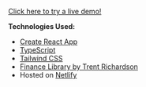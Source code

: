 [Click here to try a live demo!](https://cozy-sunburst-fd3eab.netlify.app/)

**Technologies Used:**

- [Create React App](https://create-react-app.dev/)
- [TypeScript](https://www.typescriptlang.org/)
- [Tailwind CSS](https://tailwindcss.com/)
- [Finance Library by Trent Richardson](https://trentrichardson.com/examples/FinanceJs/index.html)
- Hosted on [Netlify](https://netlify.com/)
